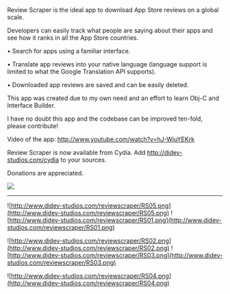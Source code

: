 Review Scraper is the ideal app to download App Store reviews on a global scale.

Developers can easily track what people are saying about their apps and see how it ranks in all the App Store countries.

• Search for apps using a familiar interface.

• Translate app reviews into your native language (language support is limited to what the Google Translation API supports).

• Downloaded app reviews are saved and can be easily deleted.

This app was created due to my own need and an effort to learn Obj-C and Interface Builder.

I have no doubt this app and the codebase can be improved ten-fold, please contribute!

Video of the app: http://www.youtube.com/watch?v=hJ-WiuYEKrk

Review Scraper is now available from Cydia. Add http://didev-studios.com/cydia to your sources.

Donations are appreciated.

<a href='https://www.paypal.com/cgi-bin/webscr?cmd=_s-xclick&hosted_button_id=5640295'><img src='http://www.paypal.com/en_US/i/btn/btn_donate_LG.gif'></img></a>


---


![http://www.didev-studios.com/reviewscraper/RS05.png](http://www.didev-studios.com/reviewscraper/RS05.png)
![http://www.didev-studios.com/reviewscraper/RS01.png](http://www.didev-studios.com/reviewscraper/RS01.png)

![http://www.didev-studios.com/reviewscraper/RS02.png](http://www.didev-studios.com/reviewscraper/RS02.png)
![http://www.didev-studios.com/reviewscraper/RS03.png](http://www.didev-studios.com/reviewscraper/RS03.png)

![http://www.didev-studios.com/reviewscraper/RS04.png](http://www.didev-studios.com/reviewscraper/RS04.png)